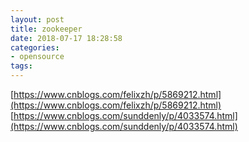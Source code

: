 ```yaml
---
layout: post
title: zookeeper
date: 2018-07-17 18:28:58
categories:
- opensource
tags:
---
```


[https://www.cnblogs.com/felixzh/p/5869212.html](https://www.cnblogs.com/felixzh/p/5869212.html)  
[https://www.cnblogs.com/sunddenly/p/4033574.html](https://www.cnblogs.com/sunddenly/p/4033574.html)  